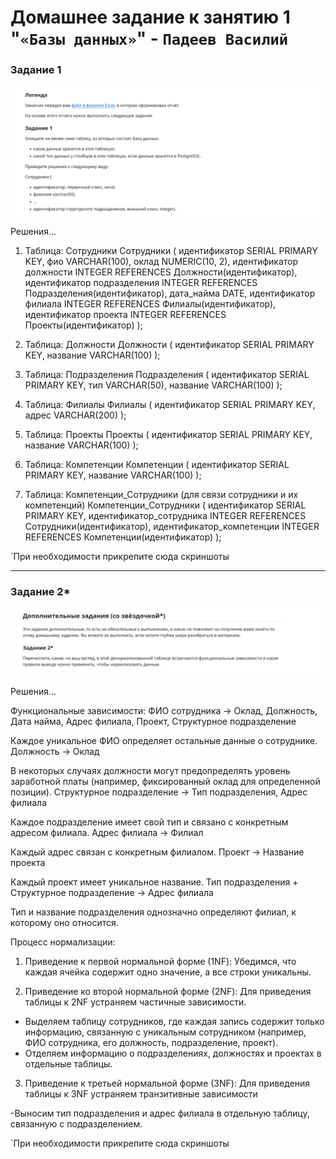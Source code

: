 # Домашнее задание к занятию 1 "`«Базы данных»`" - `Падеев Василий`


   
### Задание 1

![task1](https://github.com/Vasiliy-Ser/homework_11_1/blob/0be89d95f43a9c7e883d61dd4a8f09816767dd75/file/task11.1.1.png)

Решения...

1. Таблица: Сотрудники
Сотрудники (
    идентификатор SERIAL PRIMARY KEY,
    фио VARCHAR(100),
    оклад NUMERIC(10, 2),
    идентификатор должности INTEGER REFERENCES Должности(идентификатор),
    идентификатор подразделения INTEGER REFERENCES Подразделения(идентификатор),
    дата_найма DATE,
    идентификатор филиала INTEGER REFERENCES Филиалы(идентификатор),
    идентификатор проекта INTEGER REFERENCES Проекты(идентификатор)
);

2. Таблица: Должности
Должности (
    идентификатор SERIAL PRIMARY KEY,
    название VARCHAR(100)
);

3. Таблица: Подразделения
Подразделения (
    идентификатор SERIAL PRIMARY KEY,
    тип VARCHAR(50),
    название VARCHAR(100)
);

4. Таблица: Филиалы
Филиалы (
    идентификатор SERIAL PRIMARY KEY,
    адрес VARCHAR(200)
);

5. Таблица: Проекты
Проекты (
    идентификатор SERIAL PRIMARY KEY,
    название VARCHAR(100)
);

6. Таблица: Компетенции
Компетенции (
    идентификатор SERIAL PRIMARY KEY,
    название VARCHAR(100)
);

7. Таблица: Компетенции_Сотрудники (для связи сотрудники и их компетенций)
Компетенции_Сотрудники (
    идентификатор SERIAL PRIMARY KEY,
    идентификатор_сотрудника INTEGER REFERENCES Сотрудники(идентификатор),
    идентификатор_компетенции INTEGER REFERENCES Компетенции(идентификатор)
);



`При необходимости прикрепитe сюда скриншоты



---

### Задание 2*

![task2](https://github.com/Vasiliy-Ser/homework_11_1/blob/0be89d95f43a9c7e883d61dd4a8f09816767dd75/file/task11.1.2.png)


Решения...

Функциональные зависимости:
ФИО сотрудника → Оклад, Должность, Дата найма, Адрес филиала, Проект, Структурное подразделение

Каждое уникальное ФИО определяет остальные данные о сотруднике.
Должность → Оклад

В некоторых случаях должности могут предопределять уровень заработной платы (например, фиксированный оклад для определенной позиции).
Структурное подразделение → Тип подразделения, Адрес филиала

Каждое подразделение имеет свой тип и связано с конкретным адресом филиала.
Адрес филиала → Филиал

Каждый адрес связан с конкретным филиалом.
Проект → Название проекта

Каждый проект имеет уникальное название.
Тип подразделения + Структурное подразделение → Адрес филиала

Тип и название подразделения однозначно определяют филиал, к которому оно относится.

Процесс нормализации:

1. Приведение к первой нормальной форме (1NF):
Убедимся, что каждая ячейка содержит одно значение, а все строки уникальны. 

2. Приведение ко второй нормальной форме (2NF):
Для приведения таблицы к 2NF устраняем частичные зависимости.

- Выделяем таблицу сотрудников, где каждая запись содержит только информацию, связанную с уникальным сотрудником (например, ФИО сотрудника, его должность, подразделение, проект).
- Отделяем информацию о подразделениях, должностях и проектах в отдельные таблицы.

3. Приведение к третьей нормальной форме (3NF):
Для приведения таблицы к 3NF устраняем транзитивные зависимости

-Выносим тип подразделения и адрес филиала в отдельную таблицу, связанную с подразделением.


`При необходимости прикрепитe сюда скриншоты





